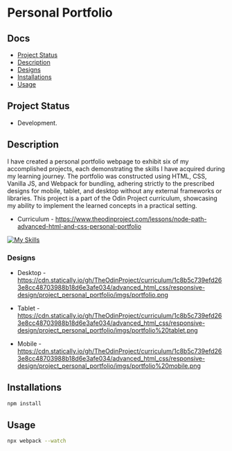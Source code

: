 # Personal Portfolio

## Docs
  - [Project Status](#project-status)
  - [Description](#description)
  - [Designs](#designs)
  - [Installations](#installations)
  - [Usage](#usage)

## Project Status
  - Development.

## Description
I have created a personal portfolio webpage to exhibit six of my accomplished projects, each demonstrating the skills I have acquired during my learning journey. The portfolio was constructed using HTML, CSS, Vanilla JS, and Webpack for bundling, adhering strictly to the prescribed designs for mobile, tablet, and desktop without any external frameworks or libraries. This project is a part of the Odin Project curriculum, showcasing my ability to implement the learned concepts in a practical setting.

- Curriculum - https://www.theodinproject.com/lessons/node-path-advanced-html-and-css-personal-portfolio

[![My Skills](https://skillicons.dev/icons?i=js,html,css,webpack)](https://skillicons.dev)

### Designs
- Desktop - https://cdn.statically.io/gh/TheOdinProject/curriculum/1c8b5c739efd263e8cc48703988b18d6e3afe034/advanced_html_css/responsive-design/project_personal_portfolio/imgs/portfolio.png

- Tablet - https://cdn.statically.io/gh/TheOdinProject/curriculum/1c8b5c739efd263e8cc48703988b18d6e3afe034/advanced_html_css/responsive-design/project_personal_portfolio/imgs/portfolio%20tablet.png

- Mobile - https://cdn.statically.io/gh/TheOdinProject/curriculum/1c8b5c739efd263e8cc48703988b18d6e3afe034/advanced_html_css/responsive-design/project_personal_portfolio/imgs/portfolio%20mobile.png

## Installations
```bash
npm install
```

## Usage
```bash
npx webpack --watch
```